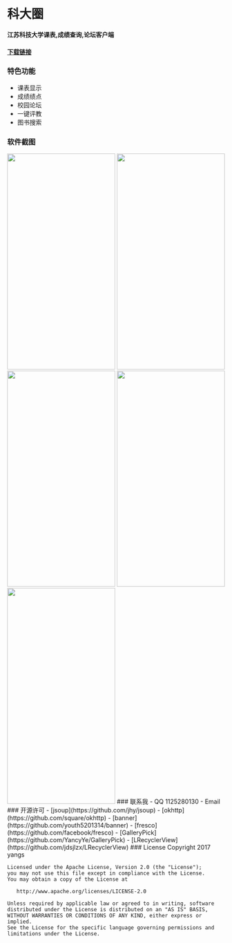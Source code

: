 # 科大圈

**江苏科技大学课表,成绩查询,论坛客户端**
#### [下载链接](http://www.myangs.com/app/KeDaQuan.apk)
### 特色功能
- 课表显示
- 成绩绩点
- 校园论坛
- 一键评教
- 图书搜索
### 软件截图
<img src="https://github.com/yangs2012/kedaquan/blob/master/screenshot/kebiao.png" width=250 height=500/>
<img src="https://github.com/yangs2012/kedaquan/blob/master/screenshot/score.png" width=250 height=500/>
<img src="https://github.com/yangs2012/kedaquan/blob/master/screenshot/bbs.png" width=250 height=500/>
<img src="https://github.com/yangs2012/kedaquan/blob/master/screenshot/coursePj.png" width=250 height=500/>
<img src="https://github.com/yangs2012/kedaquan/blob/master/screenshot/book.png" width=250 height=500/>
### 联系我
- QQ        1125280130
- Email     <yangs2012@qq.com>
### 开源许可
- [jsoup](https://github.com/jhy/jsoup)
- [okhttp](https://github.com/square/okhttp)
- [banner](https://github.com/youth5201314/banner)
- [fresco](https://github.com/facebook/fresco)
- [GalleryPick](https://github.com/YancyYe/GalleryPick)
- [LRecyclerView](https://github.com/jdsjlzx/LRecyclerView)
### License
    Copyright 2017 yangs

    Licensed under the Apache License, Version 2.0 (the "License");
    you may not use this file except in compliance with the License.
    You may obtain a copy of the License at

       http://www.apache.org/licenses/LICENSE-2.0

    Unless required by applicable law or agreed to in writing, software
    distributed under the License is distributed on an "AS IS" BASIS,
    WITHOUT WARRANTIES OR CONDITIONS OF ANY KIND, either express or implied.
    See the License for the specific language governing permissions and
    limitations under the License.

